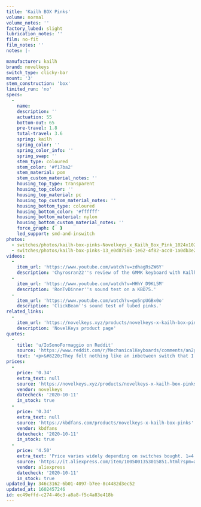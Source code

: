 ```yaml
---
title: 'Kailh BOX Pinks'
volume: normal
volume_notes: ''
factory_lubed: slight
lubrication_notes: ''
film: no-fit
film_notes: ''
notes: |-

manufacturer: kailh
brand: novelkeys
switch_type: clicky-bar
mount: '3'
stem_construction: 'box'
limited_run: 'no'
specs:
  -
    name:
    description: ''
    actuation: 55
    bottom-out: 65
    pre-travel: 1.8
    total-travel: 3.6
    spring: kailh
    spring_color: ''
    spring_color_info: ''
    spring_swap: ''
    stem_type: coloured
    stem_color: '#f17ba2'
    stem_material: pom
    stem_custom_material_notes: ''
    housing_top_type: transparent
    housing_top_color: ''
    housing_top_material: pc
    housing_top_custom_material_notes: ''
    housing_bottom_type: coloured
    housing_bottom_color: '#ffffff'
    housing_bottom_material: nylon
    housing_bottom_custom_material_notes: ''
    force_graph: {  }
    led_support: smd-and-inswitch
photos:
  - switches/photos/kailh-box-pinks-Novelkeys_x_Kailh_Box_Pink_1024x1024@2x.jpg
  - switches/photos/kailh-box-pinks-13_e0d8758b-1e62-4f82-acc0-1a0db3e23928_1800x1800.jpg
videos:
  -
    item_url: 'https://www.youtube.com/watch?v=zdhagRsZW6Y'
    description: 'Chyrosran22''s review of the GMMK keyboard with Kailh Box Pinks.'
  -
    item_url: 'https://www.youtube.com/watch?v=HHhY_D9KL5M'
    description: 'RonTvDinner''s sound test on a KBD75.'
  -
    item_url: 'https://www.youtube.com/watch?v=go5npUGBx0o'
    description: 'ClickBeam''s sound test of lubed pinks.'
related_links:
  -
    item_url: 'https://novelkeys.xyz/products/novelkeys-x-kailh-box-pinks'
    description: 'NovelKeys product page'
quotes:
  -
    title: 'u/IoSonoFormaggio on Reddit'
    source: 'https://www.reddit.com/r/MechanicalKeyboards/comments/an2gr6/kailh_box_pink_quick_review_not_much_different/'
    text: '<p>&#8220;They felt nothing like an inbetween switch that I have hoped for. I really wish that a true mid-click switch would come out with the amount of tactility that I am looking for.&#8221;</p>'
prices:
  -
    price: '0.34'
    extra_text: null
    source: 'https://novelkeys.xyz/products/novelkeys-x-kailh-box-pinks'
    vendor: novelkeys
    datecheck: '2020-10-11'
    in_stock: true
  -
    price: '0.34'
    extra_text: null
    source: 'https://kbdfans.com/products/novelkeys-x-kailh-box-pinks'
    vendor: kbdfans
    datecheck: '2020-10-11'
    in_stock: true
  -
    price: '4.50'
    extra_text: 'Price varies widely depending on switches bought. 1=4.5$/switch, 10=0.70$/switch, 70=0.39$/switch, 90=0.37$/switch, 110=0.36$/switch.'
    source: 'https://it.aliexpress.com/item/1005001353015851.html?spm=a2g0o.productlist.0.0.66432558rzFg0i&algo_pvid=6fe11e69-601f-4b02-968d-7470a132b329&algo_expid=6fe11e69-601f-4b02-968d-7470a132b329-0&btsid=0b0a187b16024278168034515ecf61&ws_ab_test=searchweb0_0,searchweb201602_,searchweb201603_'
    vendor: aliexpress
    datecheck: '2020-10-11'
    in_stock: true
updated_by: 346c3162-6b01-4097-b7ee-8c4482d3ec52
updated_at: 1602457246
id: ec49effd-c274-46c3-a8a8-f5c4a83e418b
---
```

